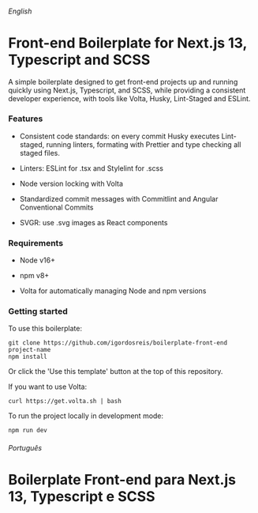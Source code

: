 ###### English

# Front-end Boilerplate for Next.js 13, Typescript and SCSS

A simple boilerplate designed to get front-end projects up and running quickly using Next.js, Typescript, and SCSS, while providing a consistent developer experience, with tools like Volta, Husky, Lint-Staged and ESLint.

### Features

- Consistent code standards: on every commit Husky executes Lint-staged, running linters, formating with Prettier and type checking all staged files.
- Linters: ESLint for .tsx and Stylelint for .scss
- Node version locking with Volta

- Standardized commit messages with Commitlint and Angular Conventional Commits

- SVGR: use .svg images as React components

### Requirements

- Node v16+

- npm v8+

- Volta for automatically managing Node and npm versions

### Getting started

To use this boilerplate:

```shell
git clone https://github.com/igordosreis/boilerplate-front-end project-name
npm install
```

Or click the 'Use this template' button at the top of this repository.

If you want to use Volta:

```shell
curl https://get.volta.sh | bash
```

To run the project locally in development mode:

```shell
npm run dev
```

###### Português

# Boilerplate Front-end para Next.js 13, Typescript e SCSS
